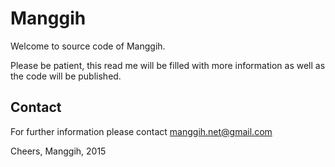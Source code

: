 Manggih
=======

Welcome to source code of Manggih.

Please be patient, this read me will be filled with more information
as well as the code will be published.

Contact
-------

For further information please contact
    manggih.net@gmail.com

Cheers,
Manggih, 2015
